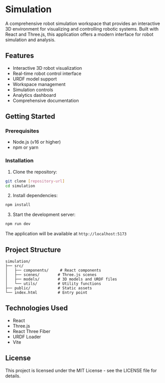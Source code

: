 # Simulation

A comprehensive robot simulation workspace that provides an interactive 3D environment for visualizing and controlling robotic systems. Built with React and Three.js, this application offers a modern interface for robot simulation and analysis.

## Features

- Interactive 3D robot visualization
- Real-time robot control interface
- URDF model support
- Workspace management
- Simulation controls
- Analytics dashboard
- Comprehensive documentation

## Getting Started

### Prerequisites

- Node.js (v16 or higher)
- npm or yarn

### Installation

1. Clone the repository:
```bash
git clone [repository-url]
cd simulation
```

2. Install dependencies:
```bash
npm install
```

3. Start the development server:
```bash
npm run dev
```

The application will be available at `http://localhost:5173`

## Project Structure

```
simulation/
├── src/
│   ├── components/     # React components
│   ├── scenes/        # Three.js scenes
│   ├── models/        # 3D models and URDF files
│   └── utils/         # Utility functions
├── public/            # Static assets
└── index.html         # Entry point
```

## Technologies Used

- React
- Three.js
- React Three Fiber
- URDF Loader
- Vite

## License

This project is licensed under the MIT License - see the LICENSE file for details.
